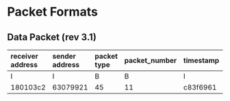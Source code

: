 # Packet Formats

## Data Packet (rev 3.1)

| receiver address | sender address | packet type | packet_number | timestamp | t_ref_0 | t_heat_0 | growth   | battery  | # bits | air_humid | air_temp | gravity * 6              | t_ref_1 | t_heat_1 | moist |
|:-----------------|:---------------|:------------|:--------------|:----------|:--------|:---------|:---------|:---------|:-------|:----------|:---------|:-------------------------|:--------|:---------|:------|
| I                | I              | B           | B             | I         | h       | h        | I        | I        | B      | B         | h        | hhhhhh                   | h       | h        | h     |
| 180103c2         | 63079921       | 45          | 11            | c83f6961  | e500    | 38ff     | ac020000 | 8ba00000 | 11     | 37        | cb00     | 83ff8e00de0f000000000000 | e900    | 38ff     | a938  |